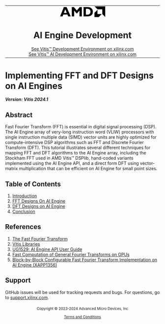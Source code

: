 
<table class="sphinxhide" width="100%">
 <tr width="100%">
    <td align="center"><img src="https://raw.githubusercontent.com/Xilinx/Image-Collateral/main/xilinx-logo.png" width="30%"/><h1>AI Engine Development</h1>
    <a href="https://www.xilinx.com/products/design-tools/vitis.html">See Vitis™ Development Environment on xilinx.com</br></a>
    <a href="https://www.xilinx.com/products/design-tools/vitis/vitis-ai.html">See Vitis™ AI Development Environment on xilinx.com</a>
    </td>
 </tr>
</table>

# Implementing FFT and DFT Designs on AI Engines

***Version: Vitis 2024.1***

## Abstract

Fast Fourier Transform (FFT) is essential in digital signal processing (DSP). The AI Engine array of
very-long instruction word (VLIW) processors with single instruction multiple data (SIMD) vector
units are highly optimized for compute-intensive DSP algorithms such as FFT and Discrete
Fourier Transform (DFT). This tutorial illustrates several different techniques for
mapping FFT and DFT algorithms to the AI Engine array, including the Stockham FFT used in
AMD Vitis™ DSPlib, hand-coded variants implemented using the AI Engine API, and a direct form
DFT using vector-matrix multiplication that can be efficient on AI Engine for small point sizes.

## Table of Contents

1. [Introduction](md/intro.md#introduction)
2. [FFT Designs On AI Engine](md/fft-aie.md#fft-aie)
3. [DFT Designs on AI Engine](md/dft-aie.md#dfe-aie)
4. [Conclusion](md/conclusion.md#conclusion)

## References

1. [The Fast Fourier Transform](https://ieeexplore.ieee.org/abstract/document/5217220)
2. [Vitis Libraries](https://docs.xilinx.com/r/en-US/Vitis_Libraries/dsp/index.html)
3. [UG1529: AI Engine API User Guide](https://www.xilinx.com/htmldocs/xilinx2023_2/aiengine_api/aie_api/doc/index.html)
4. [Fast Computation of General Fourier Transforms on GPUs](https://ieeexplore.ieee.org/document/4607357)
5. [Block-by-Block Configurable Fast Fourier Transform Implementation on AI Engine (XAPP1356)](https://docs.xilinx.com/r/en-US/xapp1356-fft-ai-engine/Summary)

## Support

GitHub issues will be used for tracking requests and bugs. For questions, go to [support.xilinx.com](http://support.xilinx.com/).


<p class="sphinxhide" align="center"><sub>Copyright © 2023-2024 Advanced Micro Devices, Inc</sub></p>
<p class="sphinxhide" align="center"><sup><a href="https://www.amd.com/en/corporate/copyright">Terms and Conditions</a></sup></p>
